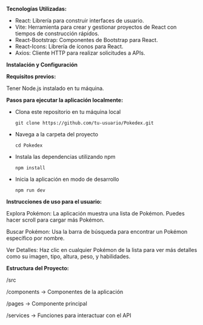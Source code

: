**Tecnologías Utilizadas:**
- React: Librería para construir interfaces de usuario.
- Vite: Herramienta para crear y gestionar proyectos de React con tiempos de construcción rápidos.
- React-Bootstrap: Componentes de Bootstrap para React.
- React-Icons: Librería de íconos para React.
- Axios: Cliente HTTP para realizar solicitudes a APIs.



**Instalación y Configuración**

**Requisitos previos:**

Tener Node.js instalado en tu máquina.


**Pasos para ejecutar la aplicación localmente:**


- Clona este repositorio en tu máquina local
  
  ```git clone https://github.com/tu-usuario/Pokedex.git```

- Navega a la carpeta del proyecto
  
  ```cd Pokedex```
  
- Instala las dependencias utilizando npm
  
  ```npm install```

- Inicia la aplicación en modo de desarrollo
  
  ```npm run dev```



**Instrucciones de uso para el usuario:**

Explora Pokémon: La aplicación muestra una lista de Pokémon. Puedes hacer scroll para cargar más Pokémon.

Buscar Pokémon: Usa la barra de búsqueda para encontrar un Pokémon específico por nombre.

Ver Detalles: Haz clic en cualquier Pokémon de la lista para ver más detalles como su imagen, tipo, altura, peso, y habilidades.



**Estructura del Proyecto:**

/src

  /components  -> Componentes de la aplicación
  
  /pages       -> Componente principal
  
  /services    -> Funciones para interactuar con el API
